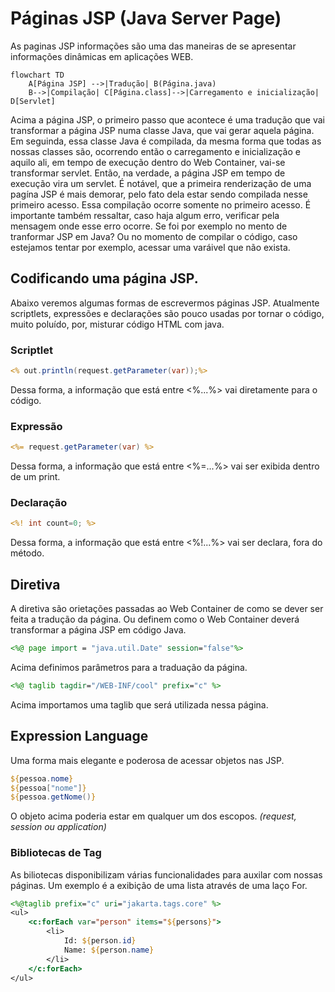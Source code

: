 # Páginas JSP (Java Server Page)
As paginas JSP informações são uma das maneiras de se apresentar informações dinâmicas em aplicações WEB.

``` mermaid
flowchart TD
    A[Página JSP] -->|Tradução| B(Página.java)
    B-->|Compilação| C[Página.class]-->|Carregamento e inicialização| D[Servlet]
```
 
Acima a página JSP, o primeiro passo que acontece é uma tradução que vai transformar a página JSP numa classe Java, que vai gerar aquela página. 
Em seguinda, essa classe Java é compilada, da mesma forma que todas as nossas classes são, ocorrendo então o carregamento e inicialização e aquilo ali, em tempo de execução dentro do Web Container, vai-se transformar servlet. 
Então, na verdade, a página JSP em tempo de execução vira um servlet. 
É notável, que a primeira renderização de uma pagína JSP é mais demorar, pelo fato dela estar sendo compilada nesse primeiro acesso. Essa compilação ocorre somente no primeiro acesso.
É importante também ressaltar, caso haja algum erro, verificar pela mensagem onde esse erro ocorre. Se foi por exemplo no mento de tranformar JSP em Java? Ou no momento de compilar o código, caso estejamos tentar por exemplo, acessar uma varáivel que não exista.

## Codificando uma página JSP.
Abaixo veremos algumas formas de escrevermos páginas JSP.
Atualmente scriptlets, expressões e declarações são pouco usadas por tornar o código, muito poluído, por, misturar código HTML com java.

### Scriptlet
```jsp
<% out.println(request.getParameter(var));%>
```
Dessa forma, a informação que está entre  <%...%> vai diretamente para o código.

### Expressão
```jsp
<%= request.getParameter(var) %>
```
Dessa forma, a informação que está entre  <%=...%> vai ser exibida dentro de um print.

### Declaração
```jsp
<%! int count=0; %>
```
Dessa forma, a informação que está entre  <%!...%> vai ser declara, fora do método.

## Diretiva
A diretiva são orietações passadas ao Web Container de como se dever ser feita a tradução da página. Ou definem como o Web Container deverá transformar a página JSP em código Java.
```jsp
<%@ page import = "java.util.Date" session="false"%>
```
Acima definimos parâmetros para a traduação da página.

```jsp
<%@ taglib tagdir="/WEB-INF/cool" prefix="c" %>
```
Acima importamos uma taglib que será utilizada nessa página.

## Expression Language
Uma forma mais elegante e poderosa de acessar objetos nas JSP.
``` jsp
${pessoa.nome}
${pessoa["nome"]}
${pessoa.getNome()}
```
O objeto acima poderia estar em qualquer um dos escopos. *(request, session ou application)*

### Bibliotecas de Tag
As biliotecas disponibilizam várias funcionalidades para auxilar com nossas páginas.
Um exemplo é a exibição de uma lista através de uma laço For.

```jsp
<%@taglib prefix="c" uri="jakarta.tags.core" %>
<ul>
    <c:forEach var="person" items="${persons}">
        <li>
            Id: ${person.id}
            Name: ${person.name}
        </li>
    </c:forEach>
</ul>
```



